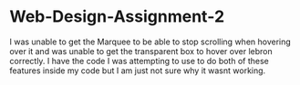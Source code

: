 # Web-Design-Assignment-2
I was unable to get the Marquee to be able to stop scrolling when hovering over it and was unable to get the transparent box to hover over lebron correctly. I have the code I was attempting to use to do both of these features inside my code but I am just not sure why it wasnt working. 

